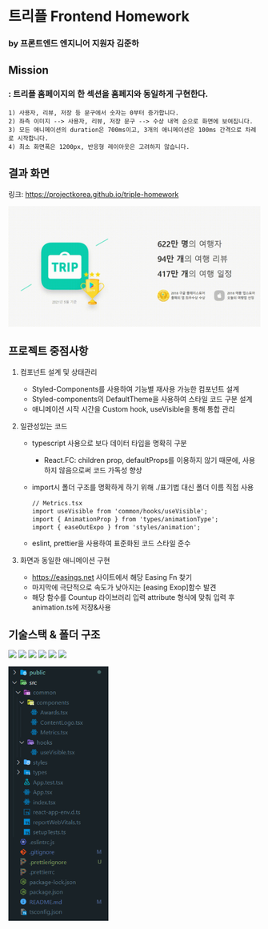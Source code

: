 # **트리플 Frontend Homework** 
### by 프론트엔드 엔지니어 지원자 김준하

## **Mission**  
### : 트리플 홈페이지의 한 섹션을 홈페지와 동일하게 구현한다.


```
1) 사용자, 리뷰, 저장 등 문구에서 숫자는 0부터 증가합니다.
2) 좌측 이미지 --> 사용자, 리뷰, 저장 문구 --> 수상 내역 순으로 화면에 보여집니다.
3) 모든 애니메이션의 duration은 700ms이고, 3개의 애니메이션은 100ms 간격으로 차례로 시작합니다.
4) 최소 화면폭은 1200px, 반응형 레이아웃은 고려하지 않습니다.
```

## **결과 화면**
링크: https://projectkorea.github.io/triple-homework  
  
<img src="public/readme/result.gif" width = "600px" alt="result"></img>


## **프로젝트 중점사항**

1) 컴포넌트 설계 및 상태관리
   * Styled-Components를 사용하여 기능별 재사용 가능한 컴포넌트 설계  
   * Styled-components의 DefaultTheme을 사용하여 스타일 코드 구분 설계
   * 애니메이션 시작 시간을 Custom hook, useVisible을 통해 통합 관리

2) 일관성있는 코드  
    * typescript 사용으로 보다 데이터 타입을 명확히 구분  
       * React.FC: children prop, defaultProps를 이용하지 않기 때문에, 사용하지 않음으로써 코드 가독성 향상  
    * import시 폴더 구조를 명확하게 하기 위해 ./표기법 대신 폴더 이름 직접 사용  
       
        ```
        // Metrics.tsx
        import useVisible from 'common/hooks/useVisible';
        import { AnimationProp } from 'types/animationType';
        import { easeOutExpo } from 'styles/animation';
        ```
    * eslint, prettier을 사용하여 표준화된 코드 스타일 준수


3) 화면과 동일한 애니메이션 구현
   * https://easings.net 사이트에서 해당 Easing Fn 찾기
   * 마지막에 극단적으로 속도가 낮아지는 [easing Exop]함수 발견
   * 해당 함수를 Countup 라이브러리 입력 attribute 형식에 맞춰 입력 후 animation.ts에 저장&사용


## **기술스택 & 폴더 구조**  

<img src="https://img.shields.io/badge/React-61DAFB?style=flat-square&logo=react&logoColor=white"/>
<img src="https://img.shields.io/badge/react countup-61DAFB?style=flat-square&logo=react&logoColor=white"/>
<img src="https://img.shields.io/badge/Typescript-3178C6?style=flat-square&logo=typescript&logoColor=white"/>
<img src="https://img.shields.io/badge/Styled Components-DB7093?style=flat-square&logo=styled-components&logoColor=white"/>
<img src="https://img.shields.io/badge/Eslint-4B32C3?style=flat-square&logo=eslint&logoColor=white"/>
<img src="https://img.shields.io/badge/Prettier-F7B93E?style=flat-square&logo=prettier&logoColor=white"/>

<img src="public/readme/directory.PNG" width="200px" alt="result"></img>

